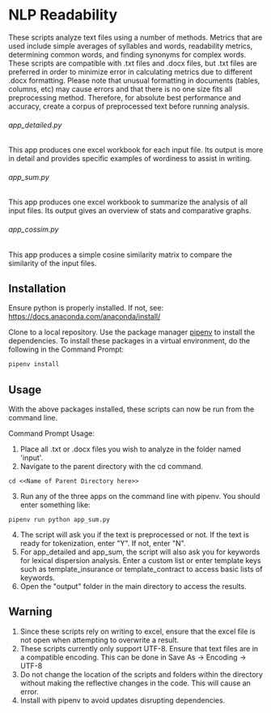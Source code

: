 # NLP Readability

These scripts analyze text files using a number of methods. Metrics that are used include simple averages of syllables and words, readability metrics, determining common words, and finding synonyms for complex words. These scripts are compatible with .txt files and .docx files, but .txt files are preferred in order to minimize error in calculating metrics due to different .docx formatting. Please note that unusual formatting in documents (tables, columns, etc) may cause errors and that there is no one size fits all preprocessing method. Therefore, for absolute best performance and accuracy, create a corpus of preprocessed text before running analysis.

###### app_detailed.py
This app produces one excel workbook for each input file. Its output is more in detail and provides specific examples of wordiness to assist in writing. 
###### app_sum.py
This app produces one excel workbook to summarize the analysis of all input files. Its output gives an overview of stats and comparative graphs.
###### app_cossim.py
This app produces a simple cosine similarity matrix to compare the similarity of the input files. 

## Installation

Ensure python is properly installed. If not, see: https://docs.anaconda.com/anaconda/install/

Clone to a local repository. Use the package manager [pipenv](https://docs.pipenv.org/en/latest/install/#installing-pipenv) to install the dependencies. To install these packages in a virtual environment, do the following in the Command Prompt:

```bash
pipenv install
```

## Usage

With the above packages installed, these scripts can now be run from the command line.

Command Prompt Usage:
1. Place all .txt or .docx files you wish to analyze in the folder named 'input'.
2. Navigate to the parent directory with the cd command.
```
cd <<Name of Parent Directory here>>
```
3. Run any of the three apps on the command line with pipenv. You should enter something like:
```
pipenv run python app_sum.py
```
4. The script will ask you if the text is preprocessed or not. If the text is ready for tokenization, enter "Y". If not, enter "N".
5. For app_detailed and app_sum, the script will also ask you for keywords for lexical dispersion analysis. Enter a custom list or enter template keys such as template_insurance or template_contract to access basic lists of keywords.
6. Open the "output" folder in the main directory to access the results.

## Warning
1. Since these scripts rely on writing to excel, ensure that the excel file is not open when attempting to overwrite a result.
2. These scripts currently only support UTF-8. Ensure that text files are in a compatible encoding. 
   This can be done in Save As -> Encoding -> UTF-8
3. Do not change the location of the scripts and folders within the directory without making the reflective changes in the code. This will cause an error.
4. Install with pipenv to avoid updates disrupting dependencies.
